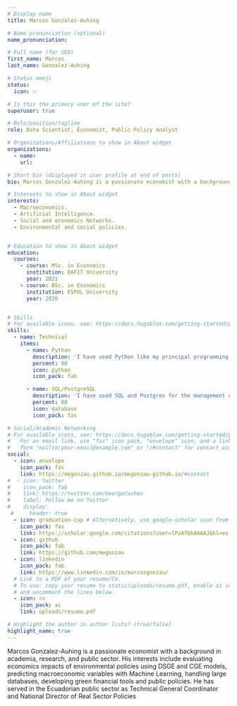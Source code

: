 ```yaml
---
# Display name
title: Marcos Gonzalez-Auhing

# Name pronunciation (optional)
name_pronunciation: 

# Full name (for SEO)
first_name: Marcos
last_name: Gonzalez-Auhing

# Status emoji
status:
  icon: 📈

# Is this the primary user of the site?
superuser: true

# Role/position/tagline
role: Data Scientist, Economist, Public Policy Analyst 

# Organizations/Affiliations to show in About widget
organizations:
  - name: 
    url: 

# Short bio (displayed in user profile at end of posts)
bio: Marcos Gonzalez-Auhing is a passionate economist with a background in academia, research, and public sector. His interests include evaluating economics impacts of social and environmental policies, using DSGE and CGE models, developing and using Machine Learning models, handling large databases, developing green financial tools and public policies. He has served in the Ecuadorian public sector as Technical General Coordinator and National Director of Real Sector Policies.

# Interests to show in About widget
interests:
  - Macroeconomics.
  - Artificial Intelligence.
  - Social and economics Networks.
  - Environmental and social policies. 


# Education to show in About widget
education:
  courses:
    - course: MSc. in Economics
      institution: EAFIT University
      year: 2021
    - course: BSc. in Economics
      institution: ESPOL University
      year: 2020


# Skills
# For available icons, see: https://docs.hugoblox.com/getting-started/page-builder/#icons
skills:
  - name: Technical
    items:
      - name: Python
        description: 'I have used Python like my principal programming language since I was the middle of my undergraduate degree (2018). I use Python for Data Sciences, Machine Learning, and Econometrics.  '
        percent: 90
        icon: python
        icon_pack: fab

      - name: SQL/PostgreSQL
        description: 'I have used SQL and Postgres for the management of large databases such as the database of the Social Registry of Ecuador, Ecuadorian companies and information on the Colombian electricity market.'
        percent: 80
        icon: database
        icon_pack: fas

# Social/Academic Networking
# For available icons, see: https://docs.hugoblox.com/getting-started/page-builder/#icons
#   For an email link, use "fas" icon pack, "envelope" icon, and a link in the
#   form "mailto:your-email@example.com" or "/#contact" for contact widget.
social:
  - icon: envelope
    icon_pack: fas
    link: https://megonzau.github.io/megonzau-github.io/#contact
#  - icon: twitter
#    icon_pack: fab
#    link: https://twitter.com/GeorgeCushen
#    label: Follow me on Twitter
#    display:
 #     header: true
  - icon: graduation-cap # Alternatively, use google-scholar icon from ai icon pack
    icon_pack: fas
    link: https://scholar.google.com/citations?user=lPvAfQkAAAAJ&hl=es
  - icon: github
    icon_pack: fab
    link: https://github.com/megonzau
  - icon: linkedin
    icon_pack: fab
    link: https://www.linkedin.com/in/marcosgonzau/
  # Link to a PDF of your resume/CV.
  # To use: copy your resume to static/uploads/resume.pdf, enable ai icons in params.yaml,
  # and uncomment the lines below.
  - icon: cv
    icon_pack: ai
    link: uploads/resume.pdf

# Highlight the author in author lists? (true/false)
highlight_name: true
---
```


Marcos Gonzalez-Auhing is a passionate economist with a background in academia, research, and public sector. His interests include evaluating economics impacts of environmental policies using DSGE and CGE models, predicting macroeconomic variables with Machine Learning, handling large databases, developing green financial tools and public policies.  He has served in the Ecuadorian public sector as Technical General Coordinator and National Director of Real Sector Policies